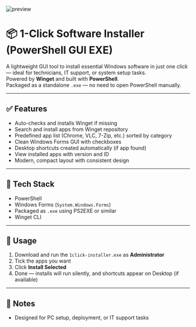 ![preview](https://github.com/user-attachments/assets/2f588cb6-b633-4ec9-b164-c7a252427a4d)
# 📦 1-Click Software Installer (PowerShell GUI EXE)

A lightweight GUI tool to install essential Windows software in just one click — ideal for technicians, IT support, or system setup tasks.  
Powered by **Winget** and built with **PowerShell**.  
Packaged as a standalone `.exe` — no need to open PowerShell manually.

---

## ✅ Features

- Auto-checks and installs Winget if missing
- Search and install apps from Winget repository
- Predefined app list (Chrome, VLC, 7-Zip, etc.) sorted by category
- Clean Windows Forms GUI with checkboxes
- Desktop shortcuts created automatically (if app found)
- View installed apps with version and ID
- Modern, compact layout with consistent design

---

## 🧰 Tech Stack

- PowerShell
- Windows Forms (`System.Windows.Forms`)
- Packaged as `.exe` using PS2EXE or similar
- Winget CLI

---

## 📌 Usage

1. Download and run the `1click-installer.exe` as **Administrator**
2. Tick the apps you want
3. Click **Install Selected**
4. Done — installs will run silently, and shortcuts appear on Desktop (if available)

---

## 📎 Notes

- Designed for PC setup, deployment, or IT support tasks

